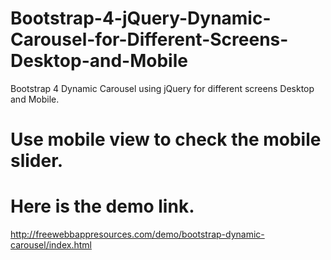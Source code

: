 # Bootstrap-4-jQuery-Dynamic-Carousel-for-Different-Screens-Desktop-and-Mobile
Bootstrap 4 Dynamic Carousel using jQuery for different screens Desktop and Mobile.

# Use mobile view to check the mobile slider.


# Here is the demo link.

http://freewebbappresources.com/demo/bootstrap-dynamic-carousel/index.html
